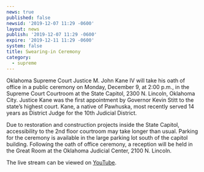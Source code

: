 ```yaml
---
news: true
published: false
newsid: '2019-12-07 11:29 -0600'
layout: news
publish: '2019-12-07 11:29 -0600'
expire: '2019-12-11 11:29 -0600'
system: false
title: Swearing-in Ceremony
category:
  - supreme
---
```

Oklahoma Supreme Court Justice M. John Kane IV will take his oath of office in a public ceremony on Monday, December 9, at 2:00 p.m., in the Supreme Court Courtroom at the State Capitol, 2300 N. Lincoln, Oklahoma City. Justice Kane was the first appointment by Governor Kevin Stitt to the state’s highest court. Kane, a native of Pawhuska, most recently served 14 years as District Judge for the 10th Judicial District.  

Due to restoration and construction projects inside the State Capitol, accessibility to the 2nd floor courtroom may take longer than usual. Parking for the ceremony is available in the large parking lot south of the capitol building. Following the oath of office ceremony, a reception will be held in the Great Room at the Oklahoma Judicial Center, 2100 N. Lincoln.

The live stream can be viewed on [YouTube](https://youtu.be/1xCO70gKxvw).
